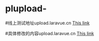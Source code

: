 # plupload-

#线上测试地址upload.laravue.cn
[This link](http://upload.laravue.cn/) 

#具体修改的内容upload.laravue.cn
[This link](http://upload.laravue.cn/) 
